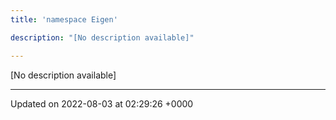 ```yaml
---
title: 'namespace Eigen'

description: "[No description available]"

---
```







[No description available]






-------------------------------

Updated on 2022-08-03 at 02:29:26 +0000